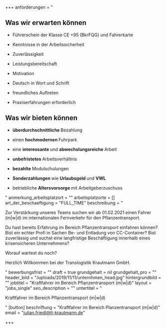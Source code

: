 +++
anforderungen = "<h2>Was wir erwarten können</h2><ul><li><p>Führerschein der Klasse CE +95 (BkrFQG) und Fahrerkarte</p></li><li><p>Kenntnisse in der Arbeitssicherheit</p></li><li><p>Zuverlässigkeit</p></li><li><p>Leistungsbereitschaft</p></li><li><p>Motivation</p></li><li><p>Deutsch in Wort und Schrift</p></li><li><p>freundliches Auftreten</p></li><li><p>Praxiserfahrungen erforderlich</p></li></ul><h2>Was wir bieten können</h2><ul><li><p><strong>überdurchschnittliche </strong>Bezahlung</p></li><li><p>einen <strong>hochmodernen </strong>Fuhrpark</p></li><li><p>eine <strong>interessante </strong>und <strong>abwechslungsreiche </strong>Arbeit</p></li><li><p><strong>unbefristetes </strong>Arbeitsverhältnis</p></li><li><p><strong>bezahlte </strong>Modulschulungen</p></li><li><p><strong>Sonderzahlungen </strong>wie <strong>Urlaubsgeld </strong>und <strong>VWL</strong></p></li><li><p>betriebliche <strong>Altersvorsorge </strong>mit Arbeitgeberzuschuss</p></li></ul>"
anmerkung_arbeitsplatzort = ""
arbeitsplatzorte = []
art_der_beschaeftigung = "FULL_TIME"
beschreibung = "<p>Zur Verstärkung unseres Teams suchen wir ab 01.02.2021 einen Fahrer (m|w|d) im internationalen Fernverkehr für den Pflanzentransport.</p><p>Du hast bereits Erfahrung im Bereich Pflanzentransport einfahren können? Bist ein echter Profi in Sachen Be- und Entladung von CC-Container? Bist zuverlässig und suchst eine langfristige Beschäftigung innerhalb eines krisensicheren Unternehmens?</p><p>Worauf wartest du noch?</p><p>Herzlich Willkommen bei der Translogistik Krautmann GmbH.</p>"
bewerbungsfrist = ""
draft = true
grundgehalt = nil
grundgehalt_pro = ""
header_bild = "/uploads/2019/11/11/unternhmen_head.jpg"
hintergrundbild = ""
jobtitel = "Kraftfahrer im Bereich Pflanzentransport (m|w|d)"
layout = "jobs_single"
seo_description = ""
untertitel = "<p>Kraftfahrer im Bereich Pflanzentransport (m|w|d)</p>"
[button]
beschriftung = "Kraftfahrer im Bereich Planzentransport (m|w|d)"
email = "julian.friedl@tl-krautmann.de"

+++
